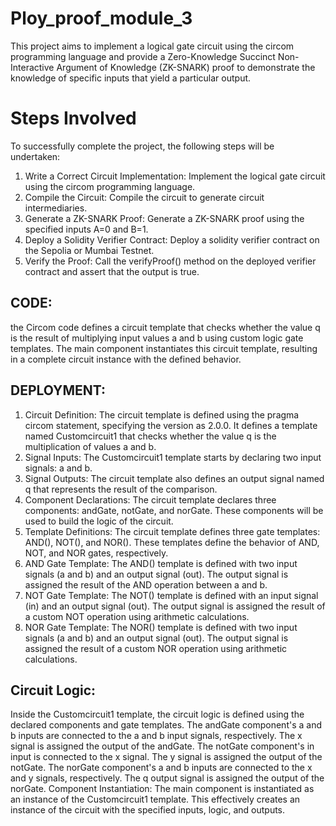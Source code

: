 # Ploy_proof_module_3
This project aims to implement a logical gate circuit using the circom programming language and provide a Zero-Knowledge Succinct Non-Interactive Argument of Knowledge (ZK-SNARK) proof to demonstrate the knowledge of specific inputs that yield a particular output.

# Steps Involved
To successfully complete the project, the following steps will be undertaken:
  1. Write a Correct Circuit Implementation: Implement the logical gate circuit using the circom programming language.
  2. Compile the Circuit: Compile the circuit to generate circuit intermediaries.
  3. Generate a ZK-SNARK Proof: Generate a ZK-SNARK proof using the specified inputs A=0 and B=1.
  4. Deploy a Solidity Verifier Contract: Deploy a solidity verifier contract on the Sepolia or Mumbai Testnet.
  5. Verify the Proof: Call the verifyProof() method on the deployed verifier contract and assert that the output is true.
## CODE: 
the Circom code defines a circuit template that checks whether the value q is the result of multiplying input values a and b using custom logic gate templates. The main component instantiates this circuit template, resulting in a complete circuit instance with the defined behavior. 

## DEPLOYMENT: 
1. Circuit Definition: The circuit template is defined using the pragma circom statement, specifying the version as 2.0.0. It defines a template named 
   Customcircuit1 that checks whether the value q is the multiplication of values a and b.
2. Signal Inputs: The Customcircuit1 template starts by declaring two input signals: a and b.
3. Signal Outputs: The circuit template also defines an output signal named q that represents the result of the comparison.
4. Component Declarations: The circuit template declares three components: andGate, notGate, and norGate. These components will be used to build the logic of the 
   circuit.
5. Template Definitions: The circuit template defines three gate templates: AND(), NOT(), and NOR(). These templates define the behavior of AND, NOT, and NOR 
   gates, respectively.
6. AND Gate Template: The AND() template is defined with two input signals (a and b) and an output signal (out). The output signal is assigned the result of the 
   AND operation between a and b.
7. NOT Gate Template: The NOT() template is defined with an input signal (in) and an output signal (out). The output signal is assigned the result of a custom NOT 
   operation using arithmetic calculations.
8. NOR Gate Template: The NOR() template is defined with two input signals (a and b) and an output signal (out). The output signal is assigned the result of a 
   custom NOR operation using arithmetic calculations.

## Circuit Logic: 
Inside the Customcircuit1 template, the circuit logic is defined using the declared components and gate templates.
The andGate component's a and b inputs are connected to the a and b input signals, respectively. The x signal is assigned the output of the andGate.
The notGate component's in input is connected to the x signal. The y signal is assigned the output of the notGate.
The norGate component's a and b inputs are connected to the x and y signals, respectively. The q output signal is assigned the output of the norGate.
Component Instantiation: The main component is instantiated as an instance of the Customcircuit1 template. This effectively creates an instance of the circuit with the specified inputs, logic, and outputs.
